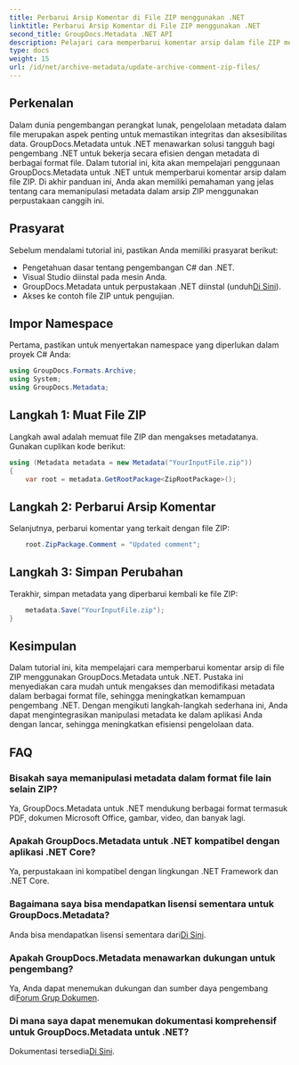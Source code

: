 ```yaml
---
title: Perbarui Arsip Komentar di File ZIP menggunakan .NET
linktitle: Perbarui Arsip Komentar di File ZIP menggunakan .NET
second_title: GroupDocs.Metadata .NET API
description: Pelajari cara memperbarui komentar arsip dalam file ZIP menggunakan GroupDocs.Metadata untuk .NET. Tingkatkan manajemen metadata dalam aplikasi C# dengan mudah.
type: docs
weight: 15
url: /id/net/archive-metadata/update-archive-comment-zip-files/
---
```

## Perkenalan
Dalam dunia pengembangan perangkat lunak, pengelolaan metadata dalam file merupakan aspek penting untuk memastikan integritas dan aksesibilitas data. GroupDocs.Metadata untuk .NET menawarkan solusi tangguh bagi pengembang .NET untuk bekerja secara efisien dengan metadata di berbagai format file. Dalam tutorial ini, kita akan mempelajari penggunaan GroupDocs.Metadata untuk .NET untuk memperbarui komentar arsip dalam file ZIP. Di akhir panduan ini, Anda akan memiliki pemahaman yang jelas tentang cara memanipulasi metadata dalam arsip ZIP menggunakan perpustakaan canggih ini.
## Prasyarat
Sebelum mendalami tutorial ini, pastikan Anda memiliki prasyarat berikut:
- Pengetahuan dasar tentang pengembangan C# dan .NET.
- Visual Studio diinstal pada mesin Anda.
-  GroupDocs.Metadata untuk perpustakaan .NET diinstal (unduh[Di Sini](https://releases.groupdocs.com/metadata/net/)).
- Akses ke contoh file ZIP untuk pengujian.

## Impor Namespace
Pertama, pastikan untuk menyertakan namespace yang diperlukan dalam proyek C# Anda:
```csharp
using GroupDocs.Formats.Archive;
using System;
using GroupDocs.Metadata;
```
## Langkah 1: Muat File ZIP
Langkah awal adalah memuat file ZIP dan mengakses metadatanya. Gunakan cuplikan kode berikut:
```csharp
using (Metadata metadata = new Metadata("YourInputFile.zip"))
{
    var root = metadata.GetRootPackage<ZipRootPackage>();
```
## Langkah 2: Perbarui Arsip Komentar
Selanjutnya, perbarui komentar yang terkait dengan file ZIP:
```csharp
    root.ZipPackage.Comment = "Updated comment";
```
## Langkah 3: Simpan Perubahan
Terakhir, simpan metadata yang diperbarui kembali ke file ZIP:
```csharp
    metadata.Save("YourInputFile.zip");
}
```

## Kesimpulan
Dalam tutorial ini, kita mempelajari cara memperbarui komentar arsip di file ZIP menggunakan GroupDocs.Metadata untuk .NET. Pustaka ini menyediakan cara mudah untuk mengakses dan memodifikasi metadata dalam berbagai format file, sehingga meningkatkan kemampuan pengembang .NET. Dengan mengikuti langkah-langkah sederhana ini, Anda dapat mengintegrasikan manipulasi metadata ke dalam aplikasi Anda dengan lancar, sehingga meningkatkan efisiensi pengelolaan data.

## FAQ
### Bisakah saya memanipulasi metadata dalam format file lain selain ZIP?
Ya, GroupDocs.Metadata untuk .NET mendukung berbagai format termasuk PDF, dokumen Microsoft Office, gambar, video, dan banyak lagi.
### Apakah GroupDocs.Metadata untuk .NET kompatibel dengan aplikasi .NET Core?
Ya, perpustakaan ini kompatibel dengan lingkungan .NET Framework dan .NET Core.
### Bagaimana saya bisa mendapatkan lisensi sementara untuk GroupDocs.Metadata?
 Anda bisa mendapatkan lisensi sementara dari[Di Sini](https://purchase.groupdocs.com/temporary-license/).
### Apakah GroupDocs.Metadata menawarkan dukungan untuk pengembang?
 Ya, Anda dapat menemukan dukungan dan sumber daya pengembang di[Forum Grup Dokumen](https://forum.groupdocs.com/c/metadata/14).
### Di mana saya dapat menemukan dokumentasi komprehensif untuk GroupDocs.Metadata untuk .NET?
 Dokumentasi tersedia[Di Sini](https://reference.groupdocs.com/metadata/net/).